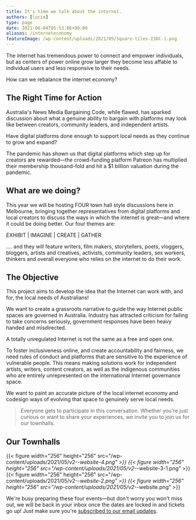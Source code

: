 ```yaml
---
title: It's time we talk about the internet.
authors: [lucie]
type: page
date: 2021-06-04T05:53:06+00:00
aliases: /interneteconomy
featureImage: /wp-content/uploads/2021/05/Square-tiles-ISOC-1.png
---
```


The internet has tremendous power to connect and empower individuals, but as centers of power online grow larger they become less affable to individual users and less responsive to their needs.

How can we rebalance the internet economy?

## The Right Time for Action

Australia's News Media Bargaining Code, while flawed, has sparked discussion about what a genuine ability to bargain with platforms may look like between creators, community leaders, and independent artists.

Have digital platforms done enough to support local needs as they continue to grow and expand?

The pandemic has shown us that digital platforms which step up for creators are rewarded—the crowd-funding platform Patreon has multiplied their membership thousand-fold and hit a $1 billion valuation during the pandemic.

## What are we doing?

This year we will be hosting FOUR town hall style discussions here in Melbourne, bringing together representatives from digital platforms and local creators to discuss the ways in which the internet is great—and where it could be doing better. Our four themes are:

EXHIBIT | IMAGINE | CREATE | GATHER

…. and they will feature writers, film makers, storytellers, poets, vloggers, bloggers, artists and creatives, activists, community leaders, sex workers, thinkers and overall everyone who relies on the internet to do their work.

## The Objective

This project aims to develop the idea that the Internet can work with, and for, the local needs of Australians!

We want to create a grassroots narrative to guide the way Internet public spaces are governed in Australia. Industry has attracted criticism for failing to take concerns seriously, government responses have been heavy handed and misdirected.

A totally unregulated Internet is not the same as a free and open one.

To foster inclusiveness online, and create accountability and fairness, we need rules of conduct and platforms that are sensitive to the experience of vulnerable people. This means making solutions work for independent artists, writers, content creators, as well as the indigenous communities who are entirely unrepresented on the international Internet governance space.

We want to paint an accurate picture of the local internet economy and codesign ways of evolving that space to genuinely serve local needs.

> Everyone gets to participate in this conversation. Whether you're just curious or want to share your experiences, we invite you to join us for our townhalls.

## Our Townhalls

{{< figure width="256" height="256" src="/wp-content/uploads/2021/05/v2-_-website-4.png" >}}
{{< figure width="256" height="256" src="/wp-content/uploads/2021/05/v2-_-website-3-1.png" >}}
{{< figure width="256" height="256" src="/wp-content/uploads/2021/05/v2-_-website-2.png" >}}
{{< figure width="256" height="256" src="/wp-content/uploads/2021/05/v2-_-website.png" >}}

We're busy preparing these four events—but don't worry you won't miss out, we will be back in your inbox once the dates are locked in and tickets go up! Just make sure you're [subscribed to our email updates](/join).
